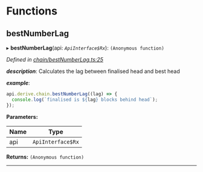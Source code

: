 

# Functions

<a id="bestnumberlag"></a>

##  bestNumberLag

▸ **bestNumberLag**(api: *`ApiInterface$Rx`*): `(Anonymous function)`

*Defined in [chain/bestNumberLag.ts:25](https://github.com/polkadot-js/api/blob/7fb1944/packages/api-derive/src/chain/bestNumberLag.ts#L25)*

*__description__*: Calculates the lag between finalised head and best head

*__example__*:   

```javascript
api.derive.chain.bestNumberLag((lag) => {
  console.log(`finalised is ${lag} blocks behind head`);
});
```

**Parameters:**

| Name | Type |
| ------ | ------ |
| api | `ApiInterface$Rx` |

**Returns:** `(Anonymous function)`

___

